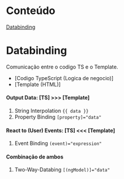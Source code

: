 # Conteúdo

[Databinding](#Databinding)

# Databinding

Comunicação entre o codigo TS e o Template.

- [Codigo TypeScript (Logica de negocio)]
- [Template (HTML)]

#### **Output Data:** [TS] >>> [Template]

1. String Interpolation `{{ data }}`
2. Property Binding `[property]="data"`

#### **React to (User) Events:** [TS] <<< [Template]

1. Event Binding `(event)="expression"`

#### **Combinação de ambos**

1. Two-Way-Databing `[(ngModel)]="data"`
